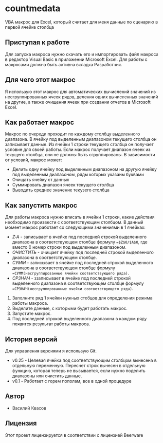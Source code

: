 # countmedata
VBA макрос для Excel, который считает для меня данные по сценарию в первой ячейке столбца

## Приступая к работе
Для запуска макроса нужно скачать его и импортировать файл макроса в редактор Visual Basic в приложении Microsoft Excel. Для работы с макросами должна быть активна вкладка Разработчик.

## Для чего этот макрос
Я использую этот макрос для автоматических вычислений значений из несгруппированных ячеек рядов, деления одних вычисленных значений на другие, а также очищения ячеек при создании отчетов в Microsoft Excel.

## Как работает макрос
Макрос по очереди проходит по каждому столбцу выделенного диапазона. В ячейку под выделенным диапазоном текущего столбца он записывает данные. Из ячейки 1 строки текущего столбца он получает условие для своей работы. Если макрос получает диапазон ячеек из текущего столбца, они не должны быть сгруппированы. В зависимости от условий, макрос может:
+ Делить одну ячейку под выделенным диапазоном на другую ячейку под выделенным диапазоном, ряды которых указаны буквами
+ Очищать ячейку от данных
+ Суммировать диапазон ячеек текущего столбца
+ Выводить среднее значение текузего столбца

## Как запустить макрос
Для работы макроса нужно вписать в ячейки 1 строки, какие действия необходимо произвести с соответствующим столбцом. В данный момент макрос работает со следующими значениями в 1 ячейках:
+ *Z:A* - записывает в ячейке под последней строкой выделенного диапазона в соответствующем столбце формулу `=$Z$0/$A$0`, где вместо 0 номер строки под выделенным диапазоном.
+ *ОЧИСТИТЬ* - очищает ячейку под последней строкой выделенного диапазона в соответствующем столбце.
+ *СУММ* - записывает в ячейке под последней строкой выделенного диапазона в соответствующем столбце формулу `=СУММ(несгруппированные ячейки соответствующего ряда)`.
+ *СРЗНАЧ* - ззаписывает в ячейке под последней строкой выделенного диапазона в соответствующем столбце формулу `=СРЗНАЧ(несгруппированные ячейки соответствующего ряда)`.

1. Заполните ряд 1 ячейки нужных стобцов для определения режима работы макроса.
2. Выделите данные, с которыми будет работать макрос.
3. Запустите макрос.
4. Под последней строкой выделенного диапазона в каждом ряду появится результат работы макроса.

## История версий
Для управления версиями я использую Git.
+ v0.25 - Целевая ячейка под соответствующим столбцом вынесена в отдельную переменную. Пересчет строк вынесен в отдельную функцию, которая теперь не вызывается, если нужно поделить диапазоны или очистить данные.
+ v0.1 - Работает с горем пополам, все в одной процедуре

## Автор
+ Василий Квасов

## Лицензия
Этот проект лицензируется в соответствии с лицензией Beerware
